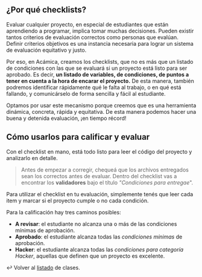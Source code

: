 ## ¿Por qué checklists?

Evaluar cualquier proyecto, en especial de estudiantes que están aprendiendo a programar, implica tomar muchas decisiones. Pueden existir tantos criterios de evaluación correctos como personas que evalúan. Definir criterios objetivos es una instancia necesaria para lograr un sistema de evaluación equitativo y justo.

Por eso, en Acámica, creamos los checklists, que no es más que un listado de condiciones con las que se evaluará si un proyecto está listo para ser aprobado. Es decir, **un listado de variables, de condiciones, de puntos a tener en cuenta a la hora de encarar el proyecto.** De esta manera, también podremos identificar rápidamente qué le falta al trabajo, o en qué está fallando, y comunicárselo de forma sencilla y fácil al estudiante.

Optamos por usar este mecanismo porque creemos que es una herramienta dinámica, concreta, rápida y equitativa. De esta manera podemos hacer una buena y detenida evaluación, ¡en tiempo récord!

## Cómo usarlos para calificar y evaluar

Con el checklist en mano, está todo listo para leer el código del proyecto y analizarlo en detalle.

> Antes de empezar a corregir, chequeá que los archivos entregados sean los correctos antes de evaluar. Dentro del checklist vas a encontrar los **validadores** bajo el título *"Condiciones para entregae*". 

Para utilizar el checklist en tu evaluación, simplemente tenés que leer cada item y marcar si el proyecto cumple o no cada condición.

Para la calificación hay tres caminos posibles:

- **A revisar**: el estudiante no alcanza una o más de las condiciones mínimas de aprobación.
- **Aprobado**: el estudiante alcanza todas las _condiciones mínimas_ de aprobación.
- **Hacker**: el estudiante alcanza todas las _condiciones para categoría Hacker_, aquellas que definen que un proyecto es excelente.

:leftwards_arrow_with_hook: Volver al [listado][3] de clases.

[3]: https://github.com/acamica/formacion-evaluadores-tecnicos/blob/master/README.md


